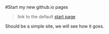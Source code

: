 #Start my new github.io pages 
> link to the default [start page](index.md)

Should be a simple site, we will see how it goes.
